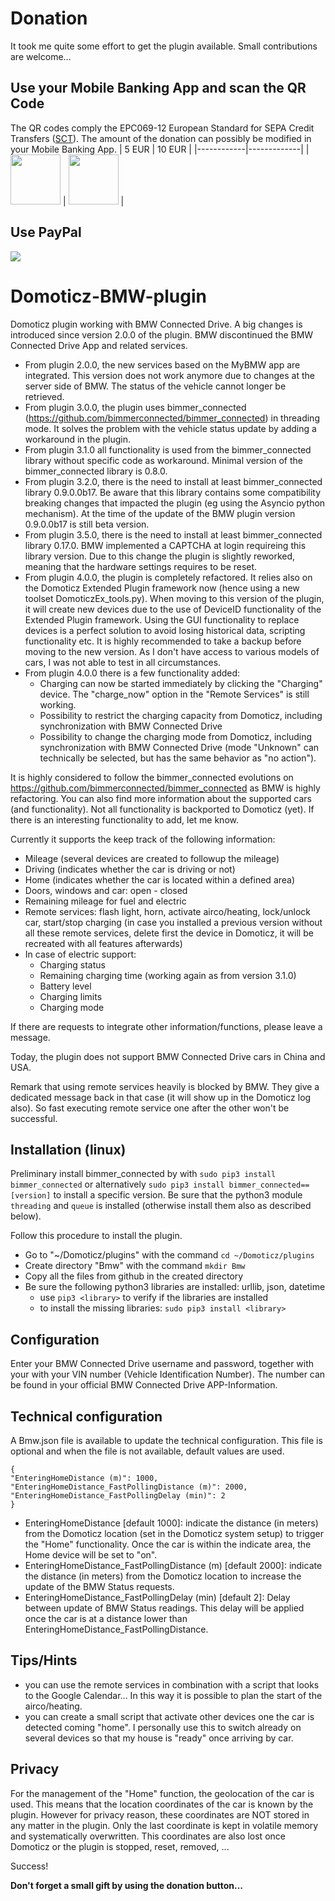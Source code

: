 # Donation
It took me quite some effort to get the plugin available. Small contributions are welcome...

## Use your Mobile Banking App and scan the QR Code
The QR codes comply the EPC069-12 European Standard for SEPA Credit Transfers ([SCT](https://www.europeanpaymentscouncil.eu/sites/default/files/KB/files/EPC069-12%20v2.1%20Quick%20Response%20Code%20-%20Guidelines%20to%20Enable%20the%20Data%20Capture%20for%20the%20Initiation%20of%20a%20SCT.pdf)). The amount of the donation can possibly be modified in your Mobile Banking App.
| 5 EUR      | 10 EUR      |
|------------|-------------|
| <img src="https://user-images.githubusercontent.com/16196363/110995432-a4db0d00-837a-11eb-99b4-e7059a85b68d.png" width="80" height="80"> | <img src="https://user-images.githubusercontent.com/16196363/110995495-bb816400-837a-11eb-9f71-8139df49e3fe.png" width="80" height="80"> |

## Use PayPal
[![](https://www.paypalobjects.com/en_US/BE/i/btn/btn_donateCC_LG.gif)](https://www.paypal.com/cgi-bin/webscr?cmd=_s-xclick&hosted_button_id=AT4L7ST55JR4A) 

# Domoticz-BMW-plugin
Domoticz plugin working with BMW Connected Drive. A big changes is introduced since version 2.0.0 of the plugin. BMW discontinued the BMW Connected Drive App and related services. 
* From plugin 2.0.0, the new services based on the MyBMW app are integrated. This version does not work anymore due to changes at the server side of BMW. The status of the vehicle cannot longer be retrieved.
* From plugin 3.0.0, the plugin uses bimmer_connected (https://github.com/bimmerconnected/bimmer_connected) in threading mode. It solves the problem with the vehicle status update by adding a workaround in the plugin.
* From plugin 3.1.0  all functionality is used from the bimmer_connected library without specific code as workaround. Minimal version of the bimmer_connected library is 0.8.0.
* From plugin 3.2.0, there is the need to install at least bimmer_connected library 0.9.0.0b17. Be aware that this library contains some compatibility breaking changes that impacted the plugin (eg using the Asyncio python mechanism). At the time of the update of the BMW plugin version 0.9.0.0b17 is still beta version.
* From plugin 3.5.0, there is the need to install at least bimmer_connected library 0.17.0. BMW implemented a CAPTCHA at login requireing this library version. Due to this change the plugin is slightly reworked, meaning that the hardware settings requires to be reset.
* From plugin 4.0.0, the plugin is completely refactored. It relies also on the Domoticz Extended Plugin framework now (hence using a new toolset DomoticzEx_tools.py). When moving to this version of the plugin, it will create new devices due to the use of DeviceID functionality of the Extended Plugin framework. Using the GUI functionality to replace devices is a perfect solution to avoid losing historical data, scripting functionality etc. It is highly recommended to take a backup before moving to the new version. As I don't have access to various models of cars, I was not able to test in all circumstances.
* From plugin 4.0.0 there is a few functionality added:
   * Charging can now be started immediately by clicking the "Charging" device. The "charge_now" option in the "Remote Services" is still working.
   * Possibility to restrict the charging capacity from Domoticz, including synchronization with BMW Connected Drive
   * Possibility to change the charging mode from Domoticz, including synchronization with BMW Connected Drive (mode "Unknown" can technically be selected, but has the same behavior as "no action").

It is highly considered to follow the bimmer_connected evolutions on https://github.com/bimmerconnected/bimmer_connected as BMW is highly refactoring. You can also find more information about the supported cars (and functionality). Not all functionality is backported to Domoticz (yet). If there is an interesting functionality to add, let me know.

Currently it supports the keep track of the following information:
* Mileage (several devices are created to followup the mileage)
* Driving (indicates whether the car is driving or not)
* Home (indicates whether the car is located within a defined area)
* Doors, windows and car: open - closed
* Remaining mileage for fuel and electric
* Remote services: flash light, horn, activate airco/heating, lock/unlock car, start/stop charging (in case you installed a previous version without all these remote services, delete first the device in Domoticz, it will be recreated with all features afterwards)
* In case of electric support:
    * Charging status
    * Remaining charging time (working again as from version 3.1.0)
    * Battery level
    * Charging limits
    * Charging mode

If there are requests to integrate other information/functions, please leave a message.

Today, the plugin does not support BMW Connected Drive cars in China and USA.

Remark that using remote services heavily is blocked by BMW. They give a dedicated message back in that case (it will show up in the Domoticz log also). So fast executing remote service one after the other won't be successful.

## Installation (linux)
Preliminary install bimmer_connected by with ```sudo pip3 install bimmer_connected``` or alternatively ```sudo pip3 install bimmer_connected==[version]``` to install a specific version.
Be sure that the python3 module ```threading``` and ```queue``` is installed (otherwise install them also as described below).

Follow this procedure to install the plugin.
* Go to "~/Domoticz/plugins" with the command ```cd ~/Domoticz/plugins```
* Create directory "Bmw" with the command ```mkdir Bmw```
* Copy all the files from github in the created directory
* Be sure the following python3 libraries are installed: urllib, json, datetime
   * use ```pip3 <library>``` to verify if the libraries are installed
   * to install the missing libraries: ```sudo pip3 install <library>```

## Configuration
Enter your BMW Connected Drive username and password, together with your with your VIN number (Vehicle Identification Number). The number can be found in your official BMW Connected Drive APP-Information.

## Technical configuration
A Bmw.json file is available to update the technical configuration. This file is optional and when the file is not available, default values are used.

```
{
"EnteringHomeDistance (m)": 1000,
"EnteringHomeDistance_FastPollingDistance (m)": 2000,
"EnteringHomeDistance_FastPollingDelay (min)": 2
}
```

* EnteringHomeDistance [default 1000]: indicate the distance (in meters) from the Domoticz location (set in the Domoticz system setup) to trigger the "Home" functionality. Once the car is within the indicate area, the Home device will be set to "on".
* EnteringHomeDistance_FastPollingDistance (m) [default 2000]: indicate the distance (in meters) from the Domoticz location to increase the update of the BMW Status requests.
* EnteringHomeDistance_FastPollingDelay (min) [default 2]: Delay between update of BMW Status readings. This delay will be applied once the car is at a distance lower than EnteringHomeDistance_FastPollingDistance.

## Tips/Hints
* you can use the remote services in combination with a script that looks to the Google Calendar... In this way it is possible to plan the start of the airco/heating.
* you can create a small script that activate other devices one the car is detected coming "home". I personally use this to switch already on several devices so that my house is "ready" once arriving by car.

## Privacy
For the management of the "Home" function, the geolocation of the car is used. This means that the location coordinates of the car is known by the plugin. However for privacy reason, these coordinates are NOT stored in any matter in the plugin. Only the last coordinate is kept in volatile memory and systematically overwritten. This coordinates are also lost once Domoticz or the plugin is stopped, reset, removed, ...


Success!

**Don't forget a small gift by using the donation button...**
